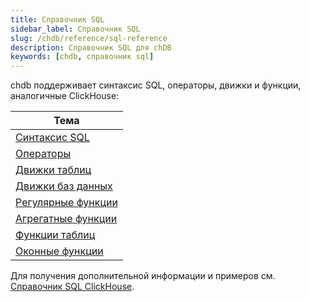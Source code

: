 ```yaml
---
title: Справочник SQL
sidebar_label: Справочник SQL
slug: /chdb/reference/sql-reference
description: Справочник SQL для chDB
keywords: [chdb, справочник sql]
---
```


chdb поддерживает синтаксис SQL, операторы, движки и функции, аналогичные ClickHouse:

| Тема                       |
|----------------------------|
| [Синтаксис SQL](/sql-reference/syntax)          |
| [Операторы](/sql-reference/statements)          |
| [Движки таблиц](/engines/table-engines)       |
| [Движки баз данных](/engines/database-engines)    |
| [Регулярные функции](/sql-reference/functions)   |
| [Агрегатные функции](/sql-reference/aggregate-functions) |
| [Функции таблиц](/sql-reference/table-functions)     | 
| [Оконные функции](/sql-reference/window-functions)    |

Для получения дополнительной информации и примеров см. [Справочник SQL ClickHouse](/sql-reference).
